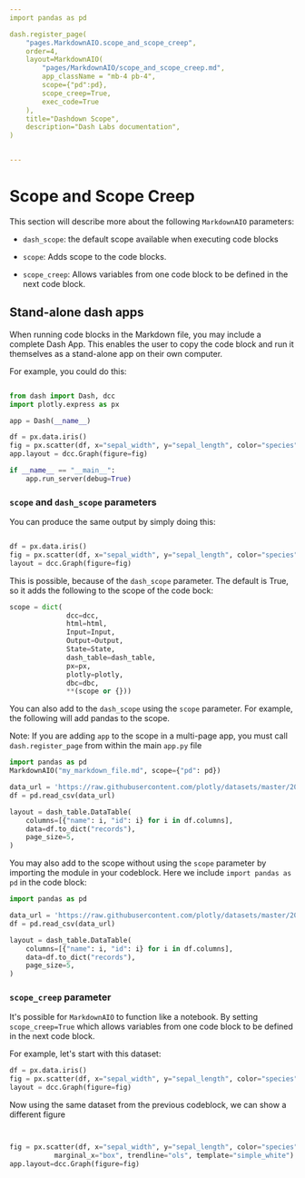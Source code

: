 ```yaml
---
import pandas as pd

dash.register_page(
    "pages.MarkdownAIO.scope_and_scope_creep",
    order=4,
    layout=MarkdownAIO(
        "pages/MarkdownAIO/scope_and_scope_creep.md",
        app_className = "mb-4 pb-4",
        scope={"pd":pd},
        scope_creep=True,    
        exec_code=True
    ),
    title="Dashdown Scope",
    description="Dash Labs documentation",
)


---
```



# Scope and Scope Creep

This section will describe more about the following `MarkdownAIO` parameters:

- `dash_scope`: the default scope available when executing code blocks

- `scope`: Adds scope to the code blocks. 

- `scope_creep`: Allows variables from one code block to be defined in the next code block.

## Stand-alone dash apps

When running code blocks in the Markdown file, you may include a complete Dash App.  This enables the user to copy the code
block and run it themselves as a stand-alone app on their own computer.  

For example, you could do this:

```python

from dash import Dash, dcc
import plotly.express as px

app = Dash(__name__)

df = px.data.iris()
fig = px.scatter(df, x="sepal_width", y="sepal_length", color="species")
app.layout = dcc.Graph(figure=fig)

if __name__ == "__main__":
    app.run_server(debug=True)


```



### `scope` and `dash_scope` parameters

You can produce the same output by simply doing this:

```python

df = px.data.iris()
fig = px.scatter(df, x="sepal_width", y="sepal_length", color="species")
layout = dcc.Graph(figure=fig)

```

This is possible, because of the `dash_scope` parameter.  The default is True, so it adds the following to the scope
of the code bock:

```python exec-code-false
scope = dict(
              dcc=dcc,
              html=html,
              Input=Input,
              Output=Output,
              State=State,
              dash_table=dash_table,
              px=px,
              plotly=plotly,
              dbc=dbc,
              **(scope or {}))

```

You can also add to the `dash_scope` using the `scope` parameter.  For example, the following will add pandas to the
scope.

Note:  If you are adding `app` to the scope in a multi-page app, you must call `dash.register_page` from within the main `app.py` file

```python exec-code-false
import pandas as pd
MarkdownAIO("my_markdown_file.md", scope={"pd": pd})

```  

```python
data_url = 'https://raw.githubusercontent.com/plotly/datasets/master/2014_usa_states.csv'
df = pd.read_csv(data_url)

layout = dash_table.DataTable(
    columns=[{"name": i, "id": i} for i in df.columns],
    data=df.to_dict("records"),
    page_size=5,
)

```

You may also add to the scope without using the `scope` parameter by importing the module in your codeblock.  Here
we include `import pandas as pd` in the code block:

```python exec-code-false
import pandas as pd

data_url = 'https://raw.githubusercontent.com/plotly/datasets/master/2014_usa_states.csv'
df = pd.read_csv(data_url)

layout = dash_table.DataTable(
    columns=[{"name": i, "id": i} for i in df.columns],
    data=df.to_dict("records"),
    page_size=5,
)

```


### `scope_creep` parameter

It's possible for `MarkdownAIO` to function like a notebook.  By setting `scope_creep=True` 
which allows variables from one code block to be defined in the next code block.

For example, let's start with this dataset:
```python 
df = px.data.iris()
fig = px.scatter(df, x="sepal_width", y="sepal_length", color="species")
layout = dcc.Graph(figure=fig)

```

Now using the same dataset from the previous codeblock, we can show a different figure 

```python


fig = px.scatter(df, x="sepal_width", y="sepal_length", color="species", marginal_y="violin",
           marginal_x="box", trendline="ols", template="simple_white")
app.layout=dcc.Graph(figure=fig)

```
